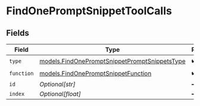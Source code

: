 # FindOnePromptSnippetToolCalls


## Fields

| Field                                                                                                | Type                                                                                                 | Required                                                                                             | Description                                                                                          |
| ---------------------------------------------------------------------------------------------------- | ---------------------------------------------------------------------------------------------------- | ---------------------------------------------------------------------------------------------------- | ---------------------------------------------------------------------------------------------------- |
| `type`                                                                                               | [models.FindOnePromptSnippetPromptSnippetsType](../models/findonepromptsnippetpromptsnippetstype.md) | :heavy_check_mark:                                                                                   | N/A                                                                                                  |
| `function`                                                                                           | [models.FindOnePromptSnippetFunction](../models/findonepromptsnippetfunction.md)                     | :heavy_check_mark:                                                                                   | N/A                                                                                                  |
| `id`                                                                                                 | *Optional[str]*                                                                                      | :heavy_minus_sign:                                                                                   | N/A                                                                                                  |
| `index`                                                                                              | *Optional[float]*                                                                                    | :heavy_minus_sign:                                                                                   | N/A                                                                                                  |